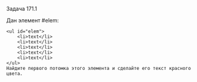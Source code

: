 Задача 171.1

Дан элемент #elem:
```
<ul id="elem">
	<li>text</li>
	<li>text</li>
	<li>text</li>
	<li>text</li>
	<li>text</li>
</ul>
Найдите первого потомка этого элемента и сделайте его текст красного цвета.